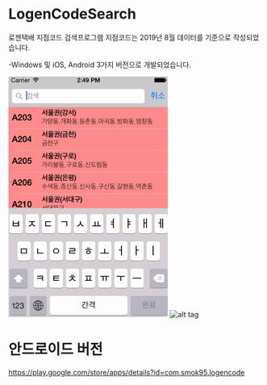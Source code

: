 # LogenCodeSearch
로젠택배 지점코드 검색프로그램
지점코드는 2019년 8월 데이터를 기준으로 작성되었습니다.

-Windows 및 iOS, Android 3가지 버전으로 개발되었습니다.

![alt tag](https://raw.githubusercontent.com/smok95/LogenCodeSearch/master/iOS/LogenCode/LogenCode4iOS.gif)
![alt tag](https://raw.githubusercontent.com/smok95/LogenCodeSearch/master/logencode_flutter/logencode_flutter.gif)

# 안드로이드 버전
https://play.google.com/store/apps/details?id=com.smok95.logencode

